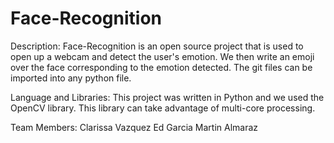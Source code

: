 # Face-Recognition

Description: Face-Recognition is an open source project that is used to open up a webcam and detect the user's emotion. We then write an emoji over the face corresponding to the emotion detected. The git files can be imported into any python file.

Language and Libraries: This project was written in Python and we used the OpenCV library. This library can take advantage of multi-core processing.

Team Members:
Clarissa Vazquez 
Ed Garcia
Martin Almaraz

